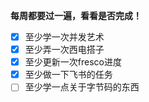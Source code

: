 **每周都要过一遍，看看是否完成！**

- [x] 至少学一次并发艺术
- [x] 至少弄一次西电搭子
- [x] 至少更新一次fresco进度
- [x] 至少做一下飞书的任务
- [ ] 至少学一点关于字节码的东西